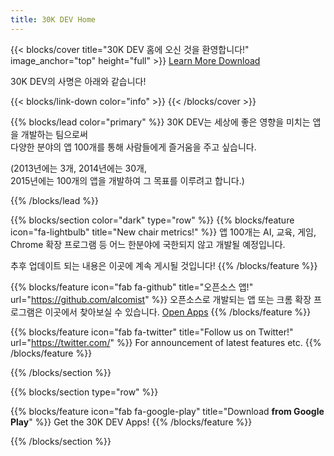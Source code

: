 ```yaml
---
title: 30K DEV Home
---
```


{{< blocks/cover title="30K DEV 홈에 오신 것을 환영합니다!" image_anchor="top" height="full" >}}
<a class="btn btn-lg btn-primary me-3 mb-4" href="/docs/">
  Learn More <i class="fas fa-arrow-alt-circle-right ms-2"></i>
</a>
<a class="btn btn-lg btn-secondary me-3 mb-4" href="">
  Download <i class="fab fa-github ms-2 "></i>
</a>
<p class="lead mt-5">30K DEV의 사명은 아래와 같습니다!</p>
{{< blocks/link-down color="info" >}}
{{< /blocks/cover >}}


{{% blocks/lead color="primary" %}}
30K DEV는 세상에 좋은 영향을 미치는 앱을 개발하는 팀으로써  
다양한 분야의 앱 100개를 통해 사람들에게 즐거움을 주고 싶습니다.

(2013년에는 3개, 2014년에는 30개,    
2015년에는 100개의 앱을 개발하여 그 목표를 이루려고 합니다.)

{{% /blocks/lead %}}

{{% blocks/section color="dark" type="row" %}}
{{% blocks/feature icon="fa-lightbulb" title="New chair metrics!" %}}
앱 100개는 AI, 교육, 게임, Chrome 확장 프로그램 등 어느 한분야에 국한되지 않고 개발될 예정입니다.

추후 업데이트 되는 내용은 이곳에 계속 게시될 것입니다!
{{% /blocks/feature %}}


{{% blocks/feature icon="fab fa-github" title="오픈소스 앱!" url="https://github.com/alcomist" %}}
오픈소스로 개발되는 앱 또는 크롬 확장 프로그램은 이곳에서 찾아보실 수 있습니다. [Open Apps](https://github.com/alcomist) 
{{% /blocks/feature %}}


{{% blocks/feature icon="fab fa-twitter" title="Follow us on Twitter!" url="https://twitter.com/" %}}
For announcement of latest features etc.
{{% /blocks/feature %}}

{{% /blocks/section %}}


{{% blocks/section type="row" %}}

{{% blocks/feature icon="fab fa-google-play" title="Download **from Google Play**" %}}
Get the 30K DEV Apps!
{{% /blocks/feature %}}

{{% /blocks/section %}}
